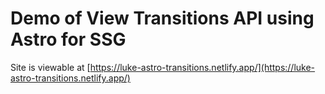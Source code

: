 # Demo of View Transitions API using Astro for SSG

Site is viewable at [https://luke-astro-transitions.netlify.app/](https://luke-astro-transitions.netlify.app/)
